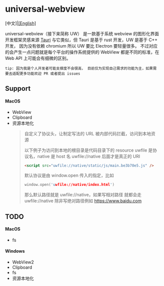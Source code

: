 # universal-webview

[中文]|<a href="./README.ME">[English]</a>

universal-webview（接下来简称 UW）
是一款基于系统 webview 的图形化界面开发框架灵感来源
<a href='https://tauri.app/'>Tauri</a>
与它类似，但 Tauri 是基于 rust 开发，UW 是基于 C++ 开发，
因为没有依赖 chromium 所以 UW 要比 Electron 要轻量很多。
不过对应的会产生一点问题就是每个平台的操作系统提供的 WebView
都是不同的标准，在 Web API 上可能会有细微的区别。

`tip: 因为我是个人开发者可能支撑度不会很高， 目前仅为实现自己需求的功能为主，如果需要去适配更多功能欢迎 PR 或者提出 issues`

## Support

#### MacOS

- WebView
- Clipboard
- 资源本地化
  > 自定义了协议头，让制定写法的 URL 被内部代码拦截，访问到本地资源
  >
  > 以下例子为访问到本地的根目录是代码目录下的 resource
  > uwfile 是协议名，native 是 host 名 uwfile://native 后面才是真正的 URI
  >
  > ```html
  > <script src="uwfile://native/static/js/main.be3b70e5.js" />
  > ```
  >
  > 默认协议是由 window.open 传入的指定，比如
  >
  > ```C++
  > window.open('uwfile://native/index.html')
  > ```
  >
  > 那么默认路径就是 uwfile://native，如果写相对路径
  > 就都会走 uwfile://native
  > 除非写绝对路径例如 https://www.baidu.com

## TODO

#### MacOS

- fs

#### Windows

- WebView2
- Clipboard
- fs
- 资源本地化
